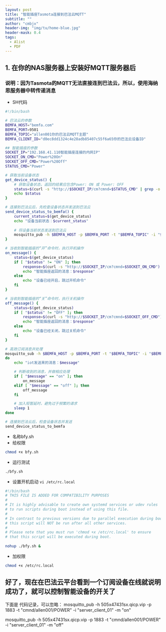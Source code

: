 ```yaml
---
layout: post
title: "智能插座Tasmota连接到巴法云MQTT"
subtitle: ""
author: "cmbjx"
header-img: "img/tu/home-blue.jpg"
header-mask: 0.4
tags:
  - Alist
  - PDF
---
```


## 1. 在你的NAS服务器上安装好MQTT服务器后

### 说明：因为Tasmota的MQTT无法直接连到巴法云，所以，使用海纳思服务器中转传递消息

- SH代码

```sh
#!/bin/bash

# 巴法云的参数
BEMFA_HOST="bemfa.com"
BEMFA_PORT=9501
BEMFA_TOPIC="allen001你的巴法云MQTT主题"
BEMFA_CLIENT_ID="d0ec8dd1324c4e28adb85407c55f6a65你的巴法云设备ID"

## 智能插座的参数
SOCKET_IP="192.168.41.110智能插座连接的内网IP"
SOCKET_ON_CMD="Power%20On"
SOCKET_OFF_CMD="Power%20Off"
STATUS_CMD="Power"

# 获取当前设备状态
get_device_status() {
    # 获取设备状态，返回的结果应包含Power: ON 或 Power: OFF
    status=$(curl -s "http://$SOCKET_IP/cm?cmnd=$STATUS_CMD" | grep -o '"POWER":"[^"]*' | awk -F ':"' '{print $2}')
    echo $status
}

# 连接到巴法云后，先检查设备状态并发送到巴法云
send_device_status_to_bemfa() {
    current_status=$(get_device_status)
    echo "设备当前状态：$current_status"
    
    # 将设备当前状态发送到巴法云
    mosquitto_pub -h $BEMFA_HOST -p $BEMFA_PORT -t "$BEMFA_TOPIC" -i "$BEMFA_CLIENT_ID" -m "$current_status"
}

# 当收到智能插座的“开”命令时，执行开机操作
on_message() {
    status=$(get_device_status)
    if [ "$status" != "ON" ]; then
        response=$(curl -s "http://$SOCKET_IP/cm?cmnd=$SOCKET_ON_CMD")
        echo "智能插座返回的消息：$response"
    else
        echo "设备已经开启，跳过开机命令"
    fi
}

# 当收到智能插座的“关”命令时，执行关机操作
off_message() {
    status=$(get_device_status)
    if [ "$status" != "OFF" ]; then
        response=$(curl -s "http://$SOCKET_IP/cm?cmnd=$SOCKET_OFF_CMD")
        echo "智能插座返回的消息：$response"
    else
        echo "设备已经关闭，跳过关机命令"
    fi
}

# 高效订阅消息并处理
mosquitto_sub -h $BEMFA_HOST -p $BEMFA_PORT -t "$BEMFA_TOPIC" -i "$BEMFA_CLIENT_ID" | while read message
do
    echo "iot发送来的消息：$message"

    # 判断收到的消息，并做相应处理
    if [ "$message" == "on" ]; then
        on_message
    elif [ "$message" == "off" ]; then
        off_message
    fi

    # 加入短暂延时，避免过于频繁的请求
    sleep 1
done

# 连接到巴法云后，检查设备状态并发送
send_device_status_to_bemfa
```
- 名称bfy.sh
- 给权限
```sh
chmod +x bfy.sh
```
- 运行测试
```sh
./bfy.sh
```
- 设置开机启动 `vi /etc/rc.local`
  
```sh
#!/bin/bash
# THIS FILE IS ADDED FOR COMPATIBILITY PURPOSES
#
# It is highly advisable to create own systemd services or udev rules
# to run scripts during boot instead of using this file.
#
# In contrast to previous versions due to parallel execution during boot
# this script will NOT be run after all other services.
#
# Please note that you must run 'chmod +x /etc/rc.local' to ensure
# that this script will be executed during boot.
 
nohup ./bfy.sh &
```

- 加权限
```sh
chmod +x /etc/rc.local
```

## 好了，现在在巴法云平台看到一个订阅设备在线就说明成功了，就可以控制智能设备的开关了


下面是
代码记录，可以忽略：
mosquitto_pub -h 505x47431sx.qicp.vip -p 1883 -t "cmnd/allen001/POWER" -i "server_client_01" -m "on"

mosquitto_pub -h 505x47431sx.qicp.vip -p 1883 -t "cmnd/allen001/POWER" -i "server_client_01" -m "off"
